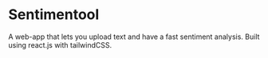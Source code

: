 # Sentimentool

A web-app that lets you upload text and have a fast sentiment analysis. Built using react.js with tailwindCSS.
